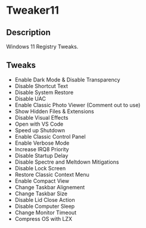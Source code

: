 # Tweaker11
## Description
Windows 11 Registry Tweaks.
## Tweaks
 * Enable Dark Mode & Disable Transparency
 * Disable Shortcut Text
 * Disable System Restore
 * Disable UAC
 * Enable Classic Photo Viewer (Comment out to use)
 * Show Hidden Files & Extensions
 * Disable Visual Effects
 * Open with VS Code
 * Speed up Shutdown
 * Enable Classic Control Panel
 * Enable Verbose Mode
 * Increase IRQ8 Priority
 * Disable Startup Delay
 * Disable Spectre and Meltdown Mitigations
 * Disable Lock Screen
 * Restore Classic Context Menu
 * Enable Compact View
 * Change Taskbar Alignement
 * Change Taskbar Size
 * Disable Lid Close Action
 * Disable Computer Sleep
 * Change Monitor Timeout
 * Compress OS with LZX
